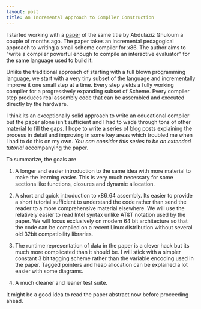 ```yaml
---
layout: post
title: An Incremental Approach to Compiler Construction
---
```


I started working with a [paper][paper] of the same title by Abdulaziz Ghuloum a
couple of months ago. The paper takes an incremental pedagogical approach to
writing a small scheme compiler for x86. The author aims to "write a compiler
powerful enough to compile an interactive evaluator" for the same language used
to build it.

Unlike the traditional approach of starting with a full blown programming
language, we start with a very tiny subset of the language and incrementally
improve it one small step at a time. Every step yields a fully working compiler
for a progressively expanding subset of Scheme. Every compiler step produces
real assembly code that can be assembled and executed directly by the hardware.

I think its an exceptionally solid approach to write an educational compiler but
the paper alone isn't sufficient and I had to wade through tons of other
material to fill the gaps. I hope to write a series of blog posts explaining the
process in detail and improving in some key areas which troubled me when I had
to do this on my own. *You can consider this series to be an extended tutorial*
accompanying the paper.

To summarize, the goals are

1. A longer and easier introduction to the same idea with more material to make
   the learning easier. This is very much necessary for some sections like
   functions, closures and dynamic allocation.

2. A short and quick introduction to x86_64 assembly. Its easier to provide a
   short tutorial sufficient to understand the code rather than send the reader
   to a more comprehensive material elsewhere. We will use the relatively easier
   to read Intel syntax unlike AT&T notation used by the paper. We will focus
   exclusively on modern 64 bit architecture so that the code can be compiled on
   a recent Linux distribution without several old 32bit compatibility
   libraries.

3. The runtime representation of data in the paper is a clever hack but its much
   more complicated than it should be. I will stick with a simpler constant 3
   bit tagging scheme rather than the variable encoding used in the paper.
   Tagged pointers and heap allocation can be explained a lot easier with some
   diagrams.

4. A much cleaner and leaner test suite.

It might be a good idea to read the paper abstract now before proceeding ahead.




[paper]: http://scheme2006.cs.uchicago.edu/11-ghuloum.pdf

